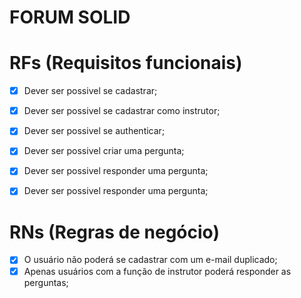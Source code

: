 # FORUM SOLID

# RFs (Requisitos funcionais)
- [x] Dever ser possivel se cadastrar;
- [x] Dever ser possivel se cadastrar como instrutor;
- [x] Dever ser possivel se authenticar;
- [x] Dever ser possivel criar uma pergunta;
- [x] Dever ser possivel responder uma pergunta;
- [x] Dever ser possivel responder uma pergunta;


# RNs (Regras de negócio)
- [x] O usuário não poderá se cadastrar com um e-mail duplicado;
- [x] Apenas  usuários com a função de instrutor poderá responder as perguntas;